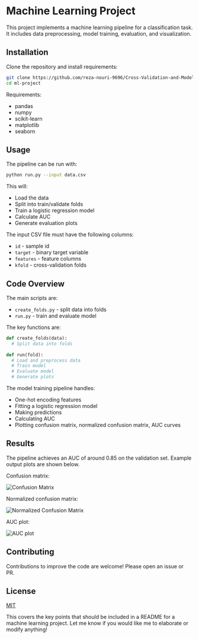 # Machine Learning Project

This project implements a machine learning pipeline for a classification task. It includes data preprocessing, model training, evaluation, and visualization.

## Installation

Clone the repository and install requirements:

```bash
git clone https://github.com/reza-nouri-9696/Cross-Validation-and-Model-Evaluation.git
cd ml-project
```

Requirements:
- pandas 
- numpy
- scikit-learn
- matplotlib
- seaborn

## Usage

The pipeline can be run with:

```bash
python run.py --input data.csv
```

This will:

- Load the data 
- Split into train/validate folds
- Train a logistic regression model
- Calculate AUC 
- Generate evaluation plots

The input CSV file must have the following columns:

- `id` - sample id
- `target` - binary target variable 
- `features` - feature columns
- `kfold` - cross-validation folds 

## Code Overview

The main scripts are:

- `create_folds.py` - split data into folds
- `run.py` - train and evaluate model

The key functions are:

```python
def create_folds(data):
  # Split data into folds
  
def run(fold):  
  # Load and preprocess data
  # Train model
  # Evaluate model
  # Generate plots
```

The model training pipeline handles:

- One-hot encoding features
- Fitting a logistic regression model
- Making predictions
- Calculating AUC
- Plotting confusion matrix, normalized confusion matrix, AUC curves

## Results

The pipeline achieves an AUC of around 0.85 on the validation set. Example output plots are shown below.

Confusion matrix:

![Confusion Matrix](confusion_matrix.png)

Normalized confusion matrix:

![Normalized Confusion Matrix](normalized_confusion_matrix.png) 

AUC plot:

![AUC plot](auc_graph.png)

## Contributing

Contributions to improve the code are welcome! Please open an issue or PR.


## License

[MIT](https://choosealicense.com/licenses/mit/)

This covers the key points that should be included in a README for a machine learning project. Let me know if you would like me to elaborate or modify anything!
